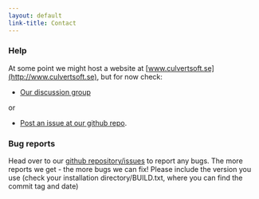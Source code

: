 ```yaml
---
layout: default
link-title: Contact
---
```


### Help

At some point we might host a website at [www.culvertsoft.se](http://www.culvertsoft.se), but for now check:

 * [Our discussion group](https://groups.google.com/forum/?hl=en#!forum/mgen-mailing-list)

or

 * [Post an issue at our github repo](https://github.com/culvertsoft/mgen).



### Bug reports

Head over to our [github repository/issues](https://github.com/culvertsoft/mgen/issues) to report any bugs. The more reports we get - the more bugs we can fix! Please include the version you use (check your installation directory/BUILD.txt, where you can find the commit tag and date)


